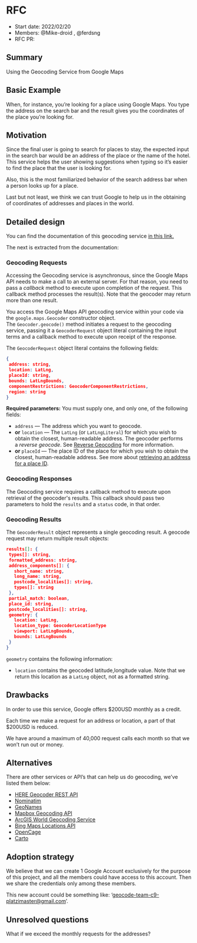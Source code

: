 # RFC

- Start date: 2022/02/20
- Members: @Mike-droid , @ferdsng
- RFC PR:

## Summary

Using the Geocoding Service from Google Maps

## Basic Example

When, for instance, you’re looking for a place using Google Maps. You type the address on the search bar and the result gives you the coordinates of the place you’re looking for.

## Motivation

Since the final user is going to search for places to stay, the expected input in the search bar would be an address of the place or the name of the hotel. This service helps the user showing suggestions when typing so it’s easier to find the place that the user is looking for.

Also, this is the most familiarized behavior of the search address bar when a person looks up for a place.

Last but not least, we think we can trust Google to help us in the obtaining of coordinates of addresses and places in the world.

## ****Detailed design****

You can find the documentation of this geocoding service [in this link.](https://developers.google.com/maps/documentation/javascript/geocoding#Geocoding)

The next is extracted from the documentation:

### **Geocoding Requests**

Accessing the Geocoding service is asynchronous, since the Google Maps API needs to make a call to an external server. For that reason, you need to pass a *callback* method to execute upon completion of the request. This callback method processes the result(s). Note that the geocoder may return more than one result.

You access the Google Maps API geocoding service within your code via the `google.maps.Geocoder` constructor object. The `Geocoder.geocode()` method initiates a request to the geocoding service, passing it a `GeocoderRequest` object literal containing the input terms and a callback method to execute upon receipt of the response.

The `GeocoderRequest` object literal contains the following fields:

```JSON
{
 address: string,
 location: LatLng,
 placeId: string,
 bounds: LatLngBounds,
 componentRestrictions: GeocoderComponentRestrictions,
 region: string
}
```

**Required parameters:** You must supply one, and only one, of the following fields:

- `address` — The address which you want to geocode.
- **or** `location` — The `LatLng` (or `LatLngLiteral`) for which you wish to obtain the closest, human-readable address. The geocoder performs a *reverse geocode*. See [Reverse Geocoding](https://developers.google.com/maps/documentation/javascript/geocoding#ReverseGeocoding) for more information.
- **or** `placeId` — The place ID of the place for which you wish to obtain the closest, human-readable address. See more about [retrieving an address for a place ID](https://developers.google.com/maps/documentation/javascript/geocoding#place-id).

### **Geocoding Responses**

The Geocoding service requires a callback method to execute upon retrieval of the geocoder's results. This callback should pass two parameters to hold the `results` and a `status` code, in that order.

### Geocoding Results

The `GeocoderResult` object represents a single geocoding result. A geocode request may return multiple result objects:

```JSON
results[]: {
 types[]: string,
 formatted_address: string,
 address_components[]: {
   short_name: string,
   long_name: string,
   postcode_localities[]: string,
   types[]: string
 },
 partial_match: boolean,
 place_id: string,
 postcode_localities[]: string,
 geometry: {
   location: LatLng,
   location_type: GeocoderLocationType
   viewport: LatLngBounds,
   bounds: LatLngBounds
 }
}
```

`geometry` contains the following information:

- `location` contains the geocoded latitude,longitude value. Note that we return this location as a `LatLng` object, not as a formatted string.

## ****Drawbacks****

In order to use this service, Google offers $200USD monthly as a credit.

Each time we make a request for an address or location, a part of that $200USD is reduced.

We have around a maximum of 40,000 request calls each month so that we won’t run out or money.

## ****Alternatives****

There are other services or API’s that can help us do geocoding, we’ve listed them below:

- [HERE Geocoder REST API](https://developer.here.com/documentation/geocoding-search-api/dev_guide/index.html)
- [Nominatim](https://nominatim.org/release-docs/develop/api/Overview/)
- [GeoNames](http://www.geonames.org/export/web-services.html)
- [Mapbox Geocoding API](https://docs.mapbox.com/api/search/geocoding/)
- [ArcGIS World Geocoding Service](https://developers.arcgis.com/rest/geocode/api-reference/overview-world-geocoding-service.htm)
- [Bing Maps Locations API](https://docs.microsoft.com/en-us/bingmaps/rest-services/locations/)
- [OpenCage](https://opencagedata.com/)
- [Carto](https://carto.com/geocoding/)

## ****Adoption strategy****

We believe that we can create 1 Google Account exclusively for the purpose of this project, and all the members could have access to this account. Then we share the credentials only among these members.

This new account could be something like: ‘geocode-team-c9-platzimaster@gmail.com’.

## ****Unresolved questions****

What if we exceed the monthly requests for the addresses?
